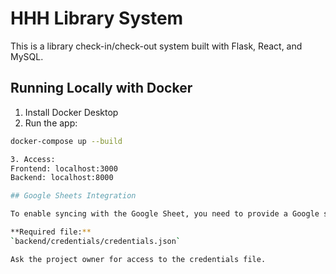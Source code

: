 # HHH Library System

This is a library check-in/check-out system built with Flask, React, and MySQL.

## Running Locally with Docker

1. Install Docker Desktop
2. Run the app:

```bash
docker-compose up --build

3. Access:
Frontend: localhost:3000
Backend: localhost:8000

## Google Sheets Integration

To enable syncing with the Google Sheet, you need to provide a Google service account credentials file.

**Required file:**  
`backend/credentials/credentials.json`

Ask the project owner for access to the credentials file.
